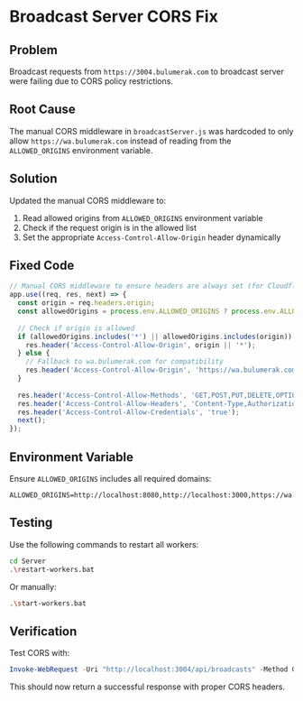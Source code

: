 # Broadcast Server CORS Fix

## Problem
Broadcast requests from `https://3004.bulumerak.com` to broadcast server were failing due to CORS policy restrictions.

## Root Cause
The manual CORS middleware in `broadcastServer.js` was hardcoded to only allow `https://wa.bulumerak.com` instead of reading from the `ALLOWED_ORIGINS` environment variable.

## Solution
Updated the manual CORS middleware to:
1. Read allowed origins from `ALLOWED_ORIGINS` environment variable
2. Check if the request origin is in the allowed list
3. Set the appropriate `Access-Control-Allow-Origin` header dynamically

## Fixed Code
```javascript
// Manual CORS middleware to ensure headers are always set (for Cloudflare Tunnel compatibility)
app.use((req, res, next) => {
  const origin = req.headers.origin;
  const allowedOrigins = process.env.ALLOWED_ORIGINS ? process.env.ALLOWED_ORIGINS.split(',') : ['*'];
  
  // Check if origin is allowed
  if (allowedOrigins.includes('*') || allowedOrigins.includes(origin)) {
    res.header('Access-Control-Allow-Origin', origin || '*');
  } else {
    // Fallback to wa.bulumerak.com for compatibility
    res.header('Access-Control-Allow-Origin', 'https://wa.bulumerak.com');
  }
  
  res.header('Access-Control-Allow-Methods', 'GET,POST,PUT,DELETE,OPTIONS,PATCH');
  res.header('Access-Control-Allow-Headers', 'Content-Type,Authorization,X-Requested-With,device_id,x-api-key');
  res.header('Access-Control-Allow-Credentials', 'true');
  next();
});
```

## Environment Variable
Ensure `ALLOWED_ORIGINS` includes all required domains:
```
ALLOWED_ORIGINS=http://localhost:8080,http://localhost:3000,https://wa.bulumerak.com,https://3004.bulumerak.com
```

## Testing
Use the following commands to restart all workers:
```bash
cd Server
.\restart-workers.bat
```

Or manually:
```bash
.\start-workers.bat
```

## Verification
Test CORS with:
```powershell
Invoke-WebRequest -Uri "http://localhost:3004/api/broadcasts" -Method GET -Headers @{"Origin"="https://3004.bulumerak.com"; "x-api-key"="test"}
```

This should now return a successful response with proper CORS headers. 
